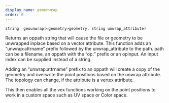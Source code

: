 ```yaml
---
display_name: geounwrap
order: 6
---
```

`string  geounwrap(<geometry>geometry, string unwrap_attribute)`

Returns an oppath string that will cause the file or geometry to be unwrapped inplace based on a vector attribute.
This function adds an “unwrap:attrname” prefix followed by the unwrap_attribute to the path.
path can be a filename, an oppath with the “op:” prefix or an opinput.
An input index can be supplied instead of a string.

Adding an “unwrap:attrname” prefix to an oppath will create a copy of the geometry and overwrite the point positions based on the unwrap attribute. The topology can change, if the attribute is a vertex attribute.

This then enables all the vex functions working on the point positions to work in a custom space such as UV space or Color space.
